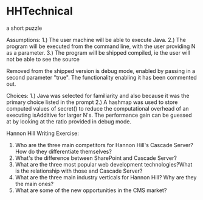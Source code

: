 HHTechnical
===========

a short puzzle

Assumptions: 
 1.) The user machine will be able to execute Java.
 2.) The program will be executed from the command line, with the user providing N as a parameter.
 3.) The program will be shipped compiled, ie the user will not be able to see the source
 
Removed from the shipped version is debug mode, enabled by passing in a second parameter "true". The functionality enabling it has been commented out.

Choices:
 1.) Java was selected for familiarity and also because it was the primary choice listed in the prompt
 2.) A hashmap was used to store computed values of secret() to reduce the computational overhead of an executing isAdditive for larger N's. The performance gain can be guessed at by looking at the ratio provided in debug mode. 

Hannon Hill Writing Exercise:
1. Who are the three main competitors for Hannon Hill's Cascade Server? How do they differentiate themselves?
2. What's the difference between SharePoint and Cascade Server?
3. What are the three most popular web development technologies?What is the relationship with those and Cascade Server?
4. What are the three main industry verticals for Hannon Hill? Why are they the main ones?
5. What are some of the new opportunities in the CMS market?


